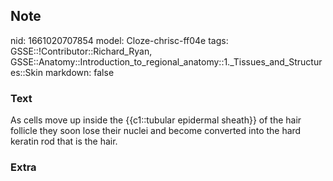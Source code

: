 ## Note
nid: 1661020707854
model: Cloze-chrisc-ff04e
tags: GSSE::!Contributor::Richard_Ryan, GSSE::Anatomy::Introduction_to_regional_anatomy::1._Tissues_and_Structures::Skin
markdown: false

### Text
<div class='toggle'>
  As cells move up inside the {{c1::tubular epidermal sheath}} of
  the hair follicle they soon lose their nuclei and become
  converted into the hard keratin rod that is the hair.
</div>

### Extra

